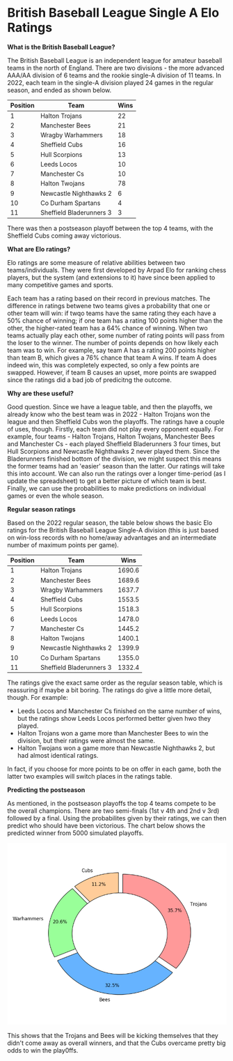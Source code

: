 # British Baseball League Single A Elo Ratings

**What is the British Baseball League?**

The British Baseball League is an independent league for amateur baseball teams in the north of England. There are two divisions - the more advanced AAA/AA division of 6 teams and the rookie single-A division of 11 teams. In 2022, each team in the single-A division played 24 games in the regular season, and ended as shown below.

|Position |Team  | Wins|
--- | --- | ---|
|1|Halton Trojans|22|
|2|Manchester Bees|21|
|3|Wragby Warhammers|18|
|4|Sheffield Cubs|16|
|5|Hull Scorpions|13|
|6|Leeds Locos|10|
|7|Manchester Cs|10|
|8|Halton Twojans|78|
|9|Newcastle Nighthawks 2|6|
|10|Co Durham Spartans|4|
|11|Sheffield Bladerunners 3|3|

There was then a postseason playoff between the top 4 teams, with the Sheffield Cubs coming away victorious.

**What are Elo ratings?**

Elo ratings are some measure of relative abilities between two teams/individuals. They were first developed by Arpad Elo for ranking chess players, but the system (and extensions to it) have since been applied to many competitive games and sports.

Each team has a rating based on their record in previous matches. The difference in ratings betwene two teams gives a probability that one or other team will win: if twqo teams have the same rating they each have a 50% chance of winning; if one team has a rating 100 points higher than the other, the higher-rated team has a 64% chance of winning. When two teams actually play each other, some number of rating points will pass from the loser to the winner. The number of points depends on how likely each team was to win. For example, say team A has a rating 200 points higher than team B, which gives a 76% chance that team A wins. If team A does indeed win, this was completely expected, so only a few points are swapped. However, if team B causes an upset, more points are swapped since the ratings did a bad job of predicitng the outcome.

**Why are these useful?**

Good question. Since we have a league table, and then the playoffs, we already know who the best team was in 2022 - Halton Trojans won the league and then Sheffield Cubs won the playoffs. The ratings have a couple of uses, though. Firstly, each team did not play every opponent equally. For example, four teams - Halton Trojans, Halton Twojans, Manchester Bees and Manchester Cs - each played Sheffield Bladerunners 3 four times, but Hull Scorpions and Newcastle Nighthawks 2 never played them. Since the Bladerunners finished bottom of the division, we might suspect this means the former teams had an 'easier' season than the latter. Our ratings will take this into account. We can also run the ratings over a longer time-period (as I update the spreadsheet) to get a better picture of which team is best. Finally, we can use the probabilities to make predictions on individual games or even the whole season.

**Regular season ratings**

Based on the 2022 regular season, the table below shows the basic Elo ratings for the British Baseball League Single-A division (this is just based on win-loss records with no home/away advantages and an intermediate number of maximum points per game).

|Position |Team  | Wins|
--- | --- | ---|
|1|Halton Trojans|1690.6|
|2|Manchester Bees|1689.6|
|3|Wragby Warhammers|1637.7|
|4|Sheffield Cubs|1553.5|
|5|Hull Scorpions|1518.3|
|6|Leeds Locos|1478.0|
|7|Manchester Cs|1445.2|
|8|Halton Twojans|1400.1|
|9|Newcastle Nighthawks 2|1399.9|
|10|Co Durham Spartans|1355.0|
|11|Sheffield Bladerunners 3|1332.4|

The ratings give the exact same order as the regular season table, which is reassuring if maybe a bit boring. The ratings do give a little more detail, though. For example:

* Leeds Locos and Manchester Cs finished on the same number of wins, but the ratings show Leeds Locos performed better given hwo they played.
* Halton Trojans won a game more than Manchester Bees to win the division, but their ratings were almost the same.
* Halton Twojans won a game more than Newcastle Nighthawks 2, but had almost identical ratings.

In fact, if you choose for more points to be on offer in each game, both the latter two examples will switch places in the ratings table.

**Predicting the postseason**

As mentioned, in the postseason playoffs the top 4 teams compete to be the overall champions. There are two semi-finals (1st v 4th and 2nd v 3rd) followed by a final. Using the probabilites given by their ratings, we can then predict who should have been victorious. The chart below shows the predicted winner from 5000 simulated playoffs.

![Predictions](predictions.png)

This shows that the Trojans and Bees will be kicking themselves that they didn't come away as overall winners, and that the Cubs overcame pretty big odds to win the play0ffs.

